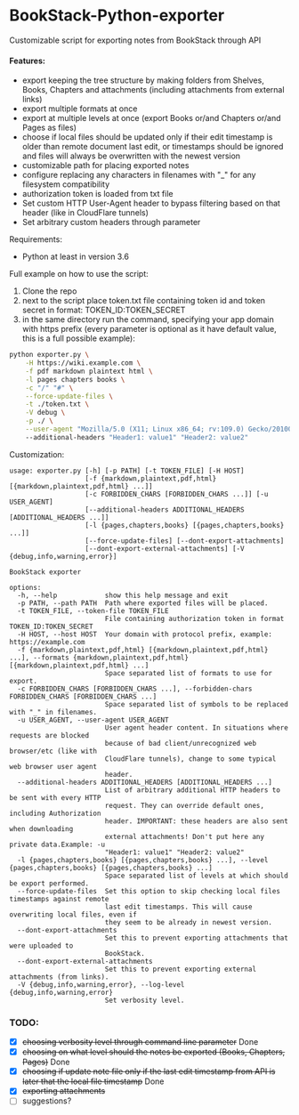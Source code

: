 # BookStack-Python-exporter
Customizable script for exporting notes from BookStack through API

#### Features:
- export keeping the tree structure by making folders from Shelves, Books, Chapters and attachments (including attachments from external links)
- export multiple formats at once
- export at multiple levels at once (export Books or/and Chapters or/and Pages as files)
- choose if local files should be updated only if their edit timestamp is older than remote document last edit, or timestamps should be ignored and files will always be overwritten with the newest version
- customizable path for placing exported notes
- configure replacing any characters in filenames with "_" for any filesystem compatibility
- authorization token is loaded from txt file
- Set custom HTTP User-Agent header to bypass filtering based on that header (like in CloudFlare tunnels)
- Set arbitrary custom headers through parameter

Requirements:
- Python at least in version 3.6

Full example on how to use the script:
1. Clone the repo 
2. next to the script place token.txt file containing token id and token secret in format: TOKEN_ID:TOKEN_SECRET
3. in the same directory run the command, specifying your app domain with https prefix (every parameter is optional as it have default value, this is a full possible example):
```bash
python exporter.py \
    -H https://wiki.example.com \
    -f pdf markdown plaintext html \
    -l pages chapters books \
    -c "/" "#" \
    --force-update-files \
    -t ./token.txt \
    -V debug \
    -p ./ \
    --user-agent "Mozilla/5.0 (X11; Linux x86_64; rv:109.0) Gecko/20100101 Firefox/112.0"
    --additional-headers "Header1: value1" "Header2: value2"  
```

Customization:
```text
usage: exporter.py [-h] [-p PATH] [-t TOKEN_FILE] [-H HOST]
                   [-f {markdown,plaintext,pdf,html} [{markdown,plaintext,pdf,html} ...]]
                   [-c FORBIDDEN_CHARS [FORBIDDEN_CHARS ...]] [-u USER_AGENT]
                   [--additional-headers ADDITIONAL_HEADERS [ADDITIONAL_HEADERS ...]]
                   [-l {pages,chapters,books} [{pages,chapters,books} ...]]
                   [--force-update-files] [--dont-export-attachments]
                   [--dont-export-external-attachments] [-V {debug,info,warning,error}]

BookStack exporter

options:
  -h, --help            show this help message and exit
  -p PATH, --path PATH  Path where exported files will be placed.
  -t TOKEN_FILE, --token-file TOKEN_FILE
                        File containing authorization token in format TOKEN_ID:TOKEN_SECRET
  -H HOST, --host HOST  Your domain with protocol prefix, example: https://example.com
  -f {markdown,plaintext,pdf,html} [{markdown,plaintext,pdf,html} ...], --formats {markdown,plaintext,pdf,html} [{markdown,plaintext,pdf,html} ...]
                        Space separated list of formats to use for export.
  -c FORBIDDEN_CHARS [FORBIDDEN_CHARS ...], --forbidden-chars FORBIDDEN_CHARS [FORBIDDEN_CHARS ...]
                        Space separated list of symbols to be replaced with "_" in filenames.
  -u USER_AGENT, --user-agent USER_AGENT
                        User agent header content. In situations where requests are blocked
                        because of bad client/unrecognized web browser/etc (like with
                        CloudFlare tunnels), change to some typical web browser user agent
                        header.
  --additional-headers ADDITIONAL_HEADERS [ADDITIONAL_HEADERS ...]
                        List of arbitrary additional HTTP headers to be sent with every HTTP
                        request. They can override default ones, including Authorization
                        header. IMPORTANT: these headers are also sent when downloading
                        external attachments! Don't put here any private data.Example: -u
                        "Header1: value1" "Header2: value2"
  -l {pages,chapters,books} [{pages,chapters,books} ...], --level {pages,chapters,books} [{pages,chapters,books} ...]
                        Space separated list of levels at which should be export performed.
  --force-update-files  Set this option to skip checking local files timestamps against remote
                        last edit timestamps. This will cause overwriting local files, even if
                        they seem to be already in newest version.
  --dont-export-attachments
                        Set this to prevent exporting attachments that were uploaded to
                        BookStack.
  --dont-export-external-attachments
                        Set this to prevent exporting external attachments (from links).
  -V {debug,info,warning,error}, --log-level {debug,info,warning,error}
                        Set verbosity level.
```

### TODO:
- [x] ~~choosing verbosity level through command line parameter~~ Done
- [x] ~~choosing on what level should the notes be exported (Books, Chapters, Pages)~~ Done
- [x] ~~choosing if update note file only if the last edit timestamp from API is later that the local file timestamp~~ Done
- [x] ~~exporting attachments~~
- [ ] suggestions?
